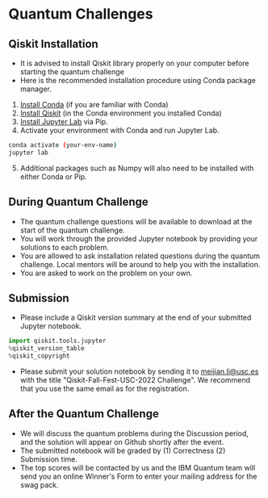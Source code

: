 # Quantum Challenges

## Qiskit Installation

- It is advised to install Qiskit library properly on your computer before starting the quantum challenge
- Here is the recommended installation procedure using Conda package manager.
1. [Install Conda](https://conda.io/projects/conda/en/latest/user-guide/install/index.html) (if you are familiar with Conda)
2. [Install Qiskit](https://qiskit.org/documentation/getting_started.html) (in the Conda environment you installed Conda)
3. [Install Jupyter Lab](https://jupyter.org/install) via Pip.
4. Activate your environment with Conda and run Jupyter Lab.
```bash
conda activate (your-env-name)
jupyter lab
```
5. Additional packages such as Numpy will also need to be installed with either Conda or Pip.

## During Quantum Challenge

- The quantum challenge questions will be available to download at the start of the quantum challenge.
- You will work through the provided Jupyter notebook by providing your solutions to each problem.
- You are allowed to ask installation related questions during the quantum challenge. Local mentors will be around to help you with the installation.
- You are asked to work on the problem on your own. 

## Submission
- Please include a Qiskit version summary at the end of your submitted Jupyter notebook.
```python
import qiskit.tools.jupyter
%qiskit_version_table
%qiskit_copyright
```
- Please submit your solution notebook by sending it to meijian.li@usc.es with the title "Qiskit-Fall-Fest-USC-2022 Challenge". We recommend that you use the same email as for the registration.

## After the Quantum Challenge

- We will discuss the quantum problems during the Discussion period, and the solution will appear on Github shortly after the event.
- The submitted notebook will be graded by (1) Correctness (2) Submission time.
- The top scores will be contacted by us and the IBM Quantum team will send you an online Winner's Form to enter your mailing address for the swag pack.
